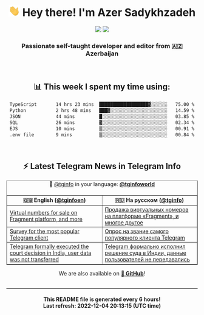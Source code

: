 <div align="center">
	<div>
		<h1>
      <img src="./assets/hi.gif" width="30px"> Hey there! I'm Azer Sadykhzadeh
    </h1>
    <img height="18" src="https://komarev.com/ghpvc/?username=sadykhzadeh&label=Views&color=2081c1&style=flat-square" />
		<a href="https://wakatime.com/@Azer"> <img height="18" src="https://wakatime.com/badge/user/f80ae27a-c328-426f-a381-bc84136e2dd6.svg" /> </a>
    <h3>
      Passionate self-taught developer and editor from 🇦🇿 Azerbaijan
    </h3>
  </div>
  <br>

<h2>📊 This week I spent my time using:</h2>

<!--START_SECTION:waka-->

```text
TypeScript       14 hrs 23 mins  ██████████████████▓░░░░░░   75.00 %
Python           2 hrs 48 mins   ███▓░░░░░░░░░░░░░░░░░░░░░   14.59 %
JSON             44 mins         █░░░░░░░░░░░░░░░░░░░░░░░░   03.85 %
SQL              26 mins         ▓░░░░░░░░░░░░░░░░░░░░░░░░   02.34 %
EJS              10 mins         ▒░░░░░░░░░░░░░░░░░░░░░░░░   00.91 %
.env file        9 mins          ▒░░░░░░░░░░░░░░░░░░░░░░░░   00.84 %
```

<!--END_SECTION:waka-->

<br>

<h2>⚡️ Latest Telegram News in Telegram Info</h2>
  <table border>
		<tr>
			<th width="50%">🇬🇧 English (<a href="https://t.me/tginfoen">@tginfoen</a>)</th>
			<th>🇷🇺 На русском (<a href="https://t.me/tginfo">@tginfo</a>)</th>
		</tr>
		<caption>🚩 <a href="https://t.me/tginfo">@tginfo</a> in your language: <a href="https://t.me/tginfoworld"><b>@tginfoworld</b></a><caption/>
  <tr><td><a href="https://t.me/tginfoen/1552">Virtual numbers for sale on Fragment platform, and more</a></td>
    <td><a href="https://t.me/tginfo/3518">Продажа виртуальных номеров на платформе «Fragment», и многое другое</a></td></tr><tr><td><a href="https://t.me/tginfoen/1551">Survey for the most popular Telegram client</a></td>
    <td><a href="https://t.me/tginfo/3517">Опрос на звание самого популярного клиента Telegram</a></td></tr><tr><td><a href="https://t.me/tginfoen/1550">Telegram formally executed the court decision in India, user data was not transferred</a></td>
    <td><a href="https://t.me/tginfo/3516">Telegram формально исполнил решение суда в Индии, данные пользователей не передавались</a></td></tr>
</table>
We are also available on <a href="https://github.com/tginfo"><b>🐙 GitHub</b></a>!
</div>

<br>
<hr>
<h4 align="center">This README file is generated <b>every 6 hours</b>!</br>Last refresh: <b>2022-12-04 20:13:15 (UTC time)</b></h4>
